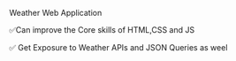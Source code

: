 Weather Web Application



✅Can improve the Core skills of HTML,CSS and JS



✅ Get Exposure to Weather APIs and JSON Queries as weel
